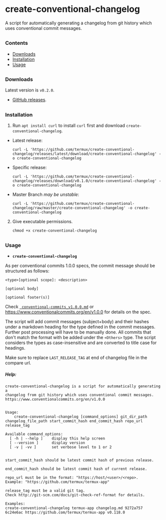 # create-conventional-changelog

A script for automatically generating a changelog from git history which uses conventional commit messages.
##



### Contents
- [Downloads](#Downloads)
- [Installation](#Installation)
- [Usage](#Usage)
##



### Downloads

Latest version is `v0.2.0`.

- [GitHub releases](https://github.com/termux/create-conventional-changelog/releases).
##



### Installation

1. Run `apt install curl` to install `curl` first and download `create-conventional-changelog`. 

- Latest release:  

  `curl -L 'https://github.com/termux/create-conventional-changelog/releases/latest/download/create-conventional-changelog' -o create-conventional-changelog`  

- Specific release:  

  `curl -L 'https://github.com/termux/create-conventional-changelog/releases/download/v0.1.0/create-conventional-changelog' -o create-conventional-changelog`  

- Master Branch *may be unstable*:  

  `curl -L 'https://github.com/termux/create-conventional-changelog/raw/master/create-conventional-changelog' -o create-conventional-changelog`  

2. Give executable permissions.

   `chmod +x create-conventional-changelog`
##



### Usage

- **`create-conventional-changelog`**

As per conventional commits 1.0.0 specs, the commit message should be structured as follows:

```
<type>[optional scope]: <description>

[optional body]

[optional footer(s)]
```

Check [` conventional-commits_v1.0.0.md`](conventional-commits_v1.0.0.md) or https://www.conventionalcommits.org/en/v1.0.0 for details on the spec.

The script will add commit messages (subject+body) and their hashes under a markdown heading for the type defined in the commit messages. Further post processing will have to be manually done. All commits that don't match the format with be added under the `<Others>` type. The script considers the types as case-insensitive and are converted to title case for headings.

Make sure to replace `LAST_RELEASE_TAG` at end of changelog file in the compare url.

##### Help:

```
create-conventional-changelog is a script for automatically generating a
changelog from git history which uses conventional commit messages.
https://www.conventionalcommits.org/en/v1.0.0


Usage:
    create-conventional-changelog [command_options] git_dir_path changelog_file_path start_commit_hash end_commit_hash repo_url release_tag

Available command_options:
  [ -h | --help ]    display this help screen
  [ --version ]      display version
  [ -v | -vv ]       set verbose level to 1 or 2


start_commit_hash should be latest commit hash of previous release.

end_commit_hash should be latest commit hash of current release.

repo_url must be in the format: "https://host/<user>/<repo>.
Example: "https://github.com/termux/termux-app"

release_tag must be a valid git tag.
Check http://git-scm.com/docs/git-check-ref-format for details.

Examples:
create-conventional-changelog termux-app changelog.md 9272a757 6c24e6ac https://github.com/termux/termux-app v0.118.0
```
##
